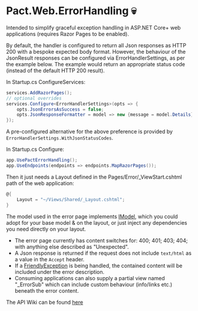 # Pact.Web.ErrorHandling 💀
Intended to simplify graceful exception handling in ASP.NET Core+ web applications (requires Razor Pages to be enabled).

By default, the handler is configured to return all Json responses as HTTP 200 with a bespoke expected body format.
However, the behaviour of the JsonResult responses can be configured via ErrorHandlerSettings, as per the example below.
The example would return an appropriate status code (instead of the default HTTP 200 result).

In Startup.cs ConfigureServices:
```c#
services.AddRazorPages();
// optional overrides
services.Configure<ErrorHandlerSettings>(opts => {
    opts.JsonErrorsAsSuccess = false;
    opts.JsonResponseFormatter = model => new {message = model.Details};
});
```

A pre-configured alternative for the above preference is provided by `ErrorHandlerSettings.WithJsonStatusCodes`.

In Startup.cs Configure:
```c#
app.UsePactErrorHandling();
app.UseEndpoints(endpoints => endpoints.MapRazorPages());
```

Then it just needs a Layout defined in the Pages/Error/_ViewStart.cshtml path of the web application:
```c#
@{
    Layout = "~/Views/Shared/_Layout.cshtml";
}
```

The model used in the error page implements [IModel](../Pact.Web/Interfaces/IModel.cs), which you could adopt for your base model & on the layout,
or just inject any dependencies you need directly on your layout.

* The error page currently has content switches for: 400; 401; 403; 404; with anything else described as "Unexpected".
* A Json response is returned if the request does not include `text/html` as a value in the `Accept` header.
* If a [FriendlyException](../Pact.Core/FriendlyException.cs) is being handled, the contained content will be included under the error description.
* Consuming applications can also supply a partial view named "_ErrorSub" which can include custom behaviour (info/links etc.) beneath the error content.

The API Wiki can be found [here](https://github.com/assureddt/pact/wiki/Pact-Web-ErrorHandling-Index)

